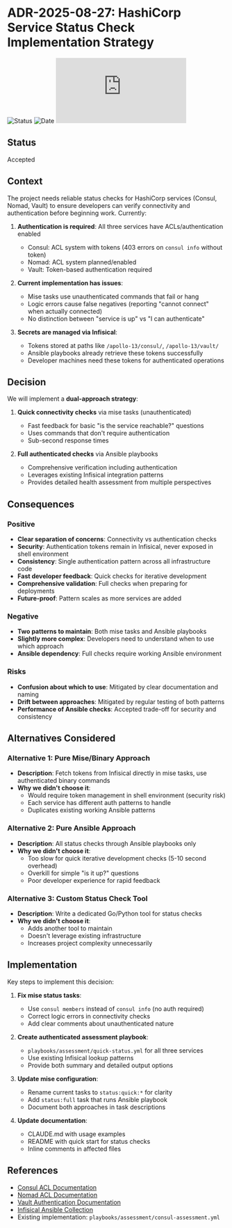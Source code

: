# ADR-2025-08-27: HashiCorp Service Status Check Implementation Strategy

![Status](https://img.shields.io/badge/Status-Accepted-green)
![Date](https://img.shields.io/badge/Date-2025--08--27-lightgrey)
![Last Updated](https://img.shields.io/github/last-commit/basher83/andromeda-orchestration/main/docs/project-management/decisions/ADR-2025-08-27-hashicorp-service-status-checks.md)

## Status

Accepted

## Context

The project needs reliable status checks for HashiCorp services (Consul, Nomad, Vault) to ensure developers can verify connectivity and authentication before beginning work. Currently:

1. **Authentication is required**: All three services have ACLs/authentication enabled
   - Consul: ACL system with tokens (403 errors on `consul info` without token)
   - Nomad: ACL system planned/enabled
   - Vault: Token-based authentication required

2. **Current implementation has issues**:
   - Mise tasks use unauthenticated commands that fail or hang
   - Logic errors cause false negatives (reporting "cannot connect" when actually connected)
   - No distinction between "service is up" vs "I can authenticate"

3. **Secrets are managed via Infisical**:
   - Tokens stored at paths like `/apollo-13/consul/`, `/apollo-13/vault/`
   - Ansible playbooks already retrieve these tokens successfully
   - Developer machines need these tokens for authenticated operations

## Decision

We will implement a **dual-approach strategy**:

1. **Quick connectivity checks** via mise tasks (unauthenticated)
   - Fast feedback for basic "is the service reachable?" questions
   - Uses commands that don't require authentication
   - Sub-second response times

2. **Full authenticated checks** via Ansible playbooks
   - Comprehensive verification including authentication
   - Leverages existing Infisical integration patterns
   - Provides detailed health assessment from multiple perspectives

## Consequences

### Positive
- **Clear separation of concerns**: Connectivity vs authentication checks
- **Security**: Authentication tokens remain in Infisical, never exposed in shell environment
- **Consistency**: Single authentication pattern across all infrastructure code
- **Fast developer feedback**: Quick checks for iterative development
- **Comprehensive validation**: Full checks when preparing for deployments
- **Future-proof**: Pattern scales as more services are added

### Negative
- **Two patterns to maintain**: Both mise tasks and Ansible playbooks
- **Slightly more complex**: Developers need to understand when to use which approach
- **Ansible dependency**: Full checks require working Ansible environment

### Risks
- **Confusion about which to use**: Mitigated by clear documentation and naming
- **Drift between approaches**: Mitigated by regular testing of both patterns
- **Performance of Ansible checks**: Accepted trade-off for security and consistency

## Alternatives Considered

### Alternative 1: Pure Mise/Binary Approach

- **Description**: Fetch tokens from Infisical directly in mise tasks, use authenticated binary commands
- **Why we didn't choose it**:
  - Would require token management in shell environment (security risk)
  - Each service has different auth patterns to handle
  - Duplicates existing working Ansible patterns

### Alternative 2: Pure Ansible Approach

- **Description**: All status checks through Ansible playbooks only
- **Why we didn't choose it**:
  - Too slow for quick iterative development checks (5-10 second overhead)
  - Overkill for simple "is it up?" questions
  - Poor developer experience for rapid feedback

### Alternative 3: Custom Status Check Tool

- **Description**: Write a dedicated Go/Python tool for status checks
- **Why we didn't choose it**:
  - Adds another tool to maintain
  - Doesn't leverage existing infrastructure
  - Increases project complexity unnecessarily

## Implementation

Key steps to implement this decision:

1. **Fix mise status tasks**:
   - Use `consul members` instead of `consul info` (no auth required)
   - Correct logic errors in connectivity checks
   - Add clear comments about unauthenticated nature

2. **Create authenticated assessment playbook**:
   - `playbooks/assessment/quick-status.yml` for all three services
   - Use existing Infisical lookup patterns
   - Provide both summary and detailed output options

3. **Update mise configuration**:
   - Rename current tasks to `status:quick:*` for clarity
   - Add `status:full` task that runs Ansible playbook
   - Document both approaches in task descriptions

4. **Update documentation**:
   - CLAUDE.md with usage examples
   - README with quick start for status checks
   - Inline comments in affected files

## References

- [Consul ACL Documentation](https://developer.hashicorp.com/consul/docs/security/acl)
- [Nomad ACL Documentation](https://developer.hashicorp.com/nomad/docs/concepts/acl)
- [Vault Authentication Documentation](https://developer.hashicorp.com/vault/docs/auth)
- [Infisical Ansible Collection](https://galaxy.ansible.com/infisical/vault)
- Existing implementation: `playbooks/assessment/consul-assessment.yml`
